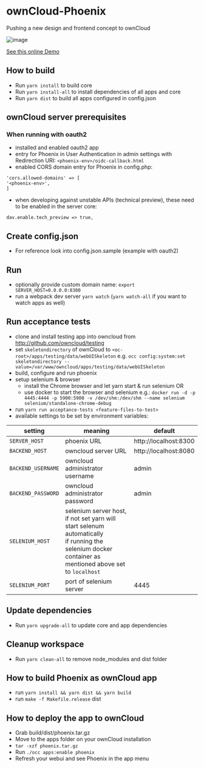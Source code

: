 # ownCloud-Phoenix

Pushing a new design and frontend concept to ownCloud

![image](https://user-images.githubusercontent.com/25989331/63966638-fd4e0080-ca9b-11e9-931a-8dd9bf3ba82f.png)

[See this online Demo](https://phoenix.owncloud.com/custom/phoenix/index.html#/login)

## How to build

- Run `yarn install` to build core
- Run `yarn install-all` to install dependencies of all apps and core
- Run `yarn dist` to build all apps configured in config.json

## ownCloud server prerequisites
### When running with oauth2
- installed and enabled oauth2 app
- entry for Phoenix in User Authentication in admin settings with Redirection URI: `<phoenix-env>/oidc-callback.html`
- enabled CORS domain entry for Phoenix in config.php:
```
'cors.allowed-domains' => [
'<phoenix-env>',
]
```
- when developing against unstable APIs (technical preview), these need to be enabled in the server core:
```
dav.enable.tech_preview => true,
```

## Create config.json
- For reference look into config.json.sample (example with oauth2)

## Run

- optionally provide custom domain name: `export SERVER_HOST=0.0.0.0:8300`
- run a webpack dev server `yarn watch` (`yarn watch-all` if you want to watch apps as well)

## Run acceptance tests
- clone and install testing app into owncloud from http://github.com/owncloud/testing
- set `skeletondirectory` of ownCloud to `<oc-root>/apps/testing/data/webUISkeleton` e.g. `occ config:system:set skeletondirectory --value=/var/www/owncloud/apps/testing/data/webUISkeleton`
- build, configure and run phoenix
- setup selenium & browser
    - install the Chrome browser and let yarn start & run selenium OR
    - use docker to start the browser and selenium e.g.: `docker run -d -p 4445:4444 -p 5900:5900 -v /dev/shm:/dev/shm --name selenium selenium/standalone-chrome-debug`
- run `yarn run acceptance-tests <feature-files-to-test>`
- available settings to be set by environment variables:

| setting            | meaning                                                                | default               |
|--------------------| -----------------------------------------------------------------------| ----------------------|
| `SERVER_HOST`      | phoenix URL                                                            | http://localhost:8300 |
| `BACKEND_HOST`     | owncloud server URL                                                    | http://localhost:8080 |
| `BACKEND_USERNAME` | owncloud administrator username                                        | admin                 |
| `BACKEND_PASSWORD` | owncloud administrator password                                        | admin                 |
| `SELENIUM_HOST`    | selenium server host, if not set yarn will start selenum automatically<br/>if running the selenium docker container as mentioned above set to `localhost` |                       |
| `SELENIUM_PORT`    | port of selenium server                                                | 4445                  |

## Update dependencies
- Run `yarn upgrade-all` to update core and app dependencies

## Cleanup workspace
- Run `yarn clean-all` to remove node_modules and dist folder

## How to build Phoenix as ownCloud app

- run `yarn install && yarn dist && yarn build`
- run `make -f Makefile.release` dist

## How to deploy the app to ownCloud

- Grab build/dist/phoenix.tar.gz
- Move to the apps folder on your ownCloud installation
- `tar -xzf phoenix.tar.gz`
- Run `./occ apps:enable phoenix`
- Refresh your webui and see Phoenix in the app menu
